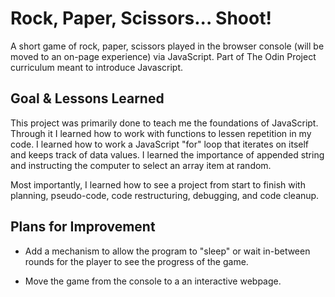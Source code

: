 # Rock, Paper, Scissors... Shoot!

A short game of rock, paper, scissors played in the browser console (will be moved to an on-page experience)
via JavaScript. Part of The Odin Project curriculum meant to introduce Javascript.

## Goal & Lessons Learned

This project was primarily done to teach me the foundations of JavaScript. Through it I learned how to work with functions to lessen repetition in my code. I learned how to work a JavaScript "for" loop that iterates on itself and keeps track of data values. I learned the importance of appended string and instructing the computer to select an array item at random.

Most importantly, I learned how to see a project from start to finish with planning, pseudo-code,
code restructuring, debugging, and code cleanup.

## Plans for Improvement

- Add a mechanism to allow the program to "sleep" or wait in-between rounds for the player to see the progress of the game.

- Move the game from the console to a an interactive webpage.
